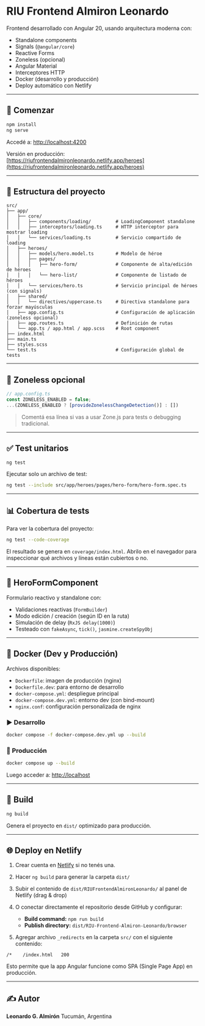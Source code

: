 # RIU Frontend Almiron Leonardo

Frontend desarrollado con Angular 20, usando arquitectura moderna con:

* Standalone components
* Signals (`@angular/core`)
* Reactive Forms
* Zoneless (opcional)
* Angular Material
* Interceptores HTTP
* Docker (desarrollo y producción)
* Deploy automático con Netlify

---

## 🚀 Comenzar

```bash
npm install
ng serve
```

Accedé a: [http://localhost:4200](http://localhost:4200)

Versión en producción: [https://riufrontendalmironleonardo.netlify.app/heroes](https://riufrontendalmironleonardo.netlify.app/heroes)

---

## 📁 Estructura del proyecto

```
src/
├── app/
│   ├── core/
│   │   ├── components/loading/         # LoadingComponent standalone
│   │   ├── interceptors/loading.ts     # HTTP interceptor para mostrar loading
│   │   └── services/loading.ts         # Servicio compartido de loading
│   ├── heroes/
│   │   ├── models/hero.model.ts        # Modelo de héroe
│   │   ├── pages/
│   │   │   ├── hero-form/              # Componente de alta/edición de héroes
│   │   │   └── hero-list/              # Componente de listado de héroes
│   │   └── services/hero.ts            # Servicio principal de héroes (con signals)
│   ├── shared/
│   │   └── directives/uppercase.ts     # Directiva standalone para forzar mayúsculas
│   ├── app.config.ts                   # Configuración de aplicación (zoneless opcional)
│   ├── app.routes.ts                   # Definición de rutas
│   └── app.ts / app.html / app.scss    # Root component
├── index.html
├── main.ts
├── styles.scss
└── test.ts                             # Configuración global de tests
```

---

## 🧩 Zoneless opcional

```ts
// app.config.ts
const ZONELESS_ENABLED = false;
...(ZONELESS_ENABLED ? [provideZonelessChangeDetection()] : [])
```

> Comentá esa línea si vas a usar Zone.js para tests o debugging tradicional.

---

## ✅ Test unitarios

```bash
ng test
```

Ejecutar solo un archivo de test:

```bash
ng test --include src/app/heroes/pages/hero-form/hero-form.spec.ts
```

---

## 📊 Cobertura de tests

Para ver la cobertura del proyecto:

```bash
ng test --code-coverage
```

El resultado se genera en `coverage/index.html`. Abrilo en el navegador para inspeccionar qué archivos y líneas están cubiertos o no.

---

## 🧪 HeroFormComponent

Formulario reactivo y standalone con:

* Validaciones reactivas (`FormBuilder`)
* Modo edición / creación (según ID en la ruta)
* Simulación de delay (`RxJS delay(1000)`)
* Testeado con `fakeAsync`, `tick()`, `jasmine.createSpyObj`

---

## 🐳 Docker (Dev y Producción)

Archivos disponibles:

* `Dockerfile`: imagen de producción (nginx)
* `Dockerfile.dev`: para entorno de desarrollo
* `docker-compose.yml`: despliegue principal
* `docker-compose.dev.yml`: entorno dev (con bind-mount)
* `nginx.conf`: configuración personalizada de nginx

### ▶️ Desarrollo

```bash
docker compose -f docker-compose.dev.yml up --build
```

### 🚀 Producción

```bash
docker compose up --build
```

Luego acceder a: [http://localhost](http://localhost)

---

## 🔨 Build

```bash
ng build
```

Genera el proyecto en `dist/` optimizado para producción.

---

## 🌐 Deploy en Netlify

1. Crear cuenta en [Netlify](https://netlify.com) si no tenés una.
2. Hacer `ng build` para generar la carpeta `dist/`
3. Subir el contenido de `dist/RIUFrontendAlmironLeonardo/` al panel de Netlify (drag & drop)
4. O conectar directamente el repositorio desde GitHub y configurar:

   * **Build command:** `npm run build`
   * **Publish directory:** `dist/RIU-Frontend-Almiron-Leonardo/browser`
5. Agregar archivo `_redirects` en la carpeta `src/` con el siguiente contenido:

```
/*    /index.html   200
```

Esto permite que la app Angular funcione como SPA (Single Page App) en producción.

---

## ✍️ Autor

**Leonardo G. Almirón**
Tucumán, Argentina
